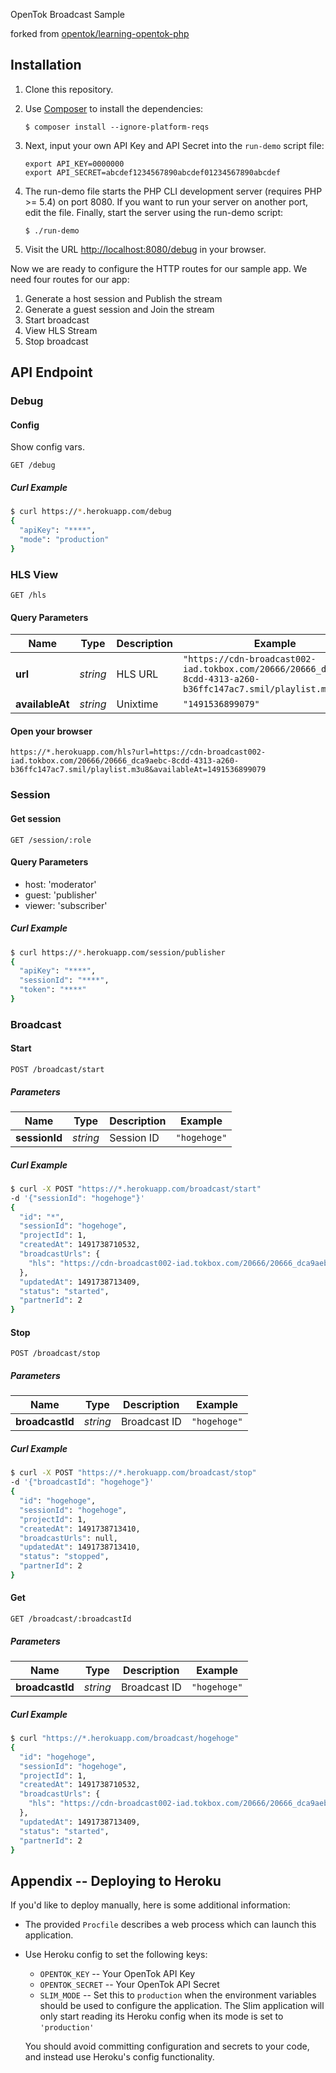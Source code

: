 OpenTok Broadcast Sample

forked from [opentok/learning-opentok-php](https://github.com/opentok/learning-opentok-php)

## Installation

1. Clone this repository.

2. Use [Composer](https://getcomposer.org/) to install the dependencies:

    `$ composer install --ignore-platform-reqs`

3. Next, input your own API Key and API Secret into the `run-demo` script file:

    ```
    export API_KEY=0000000
    export API_SECRET=abcdef1234567890abcdef01234567890abcdef
    ```

4. The run-demo file starts the PHP CLI development server (requires PHP >= 5.4) on port 8080. If
you want to run your server on another port, edit the file. Finally, start the server using the
run-demo script:

    `$ ./run-demo`

5. Visit the URL <http://localhost:8080/debug> in your browser.


Now we are ready to configure the HTTP routes for our sample app. We need four routes for our app:

1. Generate a host session and Publish the stream
2. Generate a guest session and Join the stream
3. Start broadcast
4. View HLS Stream
5. Stop broadcast

## API Endpoint

### Debug

#### Config

Show config vars.

```
GET /debug
```

##### Curl Example

```bash
$ curl https://*.herokuapp.com/debug
{
  "apiKey": "****",
  "mode": "production"
}
```

### HLS View

```
GET /hls
```

#### Query Parameters

| Name | Type | Description | Example |
| ------- | ------- | ------- | ------- |
| **url** | *string* | HLS URL | `"https://cdn-broadcast002-iad.tokbox.com/20666/20666_dca9aebc-8cdd-4313-a260-b36ffc147ac7.smil/playlist.m3u8"` |
| **availableAt** | *string* | Unixtime | `"1491536899079"` |

#### Open your browser

```
https://*.herokuapp.com/hls?url=https://cdn-broadcast002-iad.tokbox.com/20666/20666_dca9aebc-8cdd-4313-a260-b36ffc147ac7.smil/playlist.m3u8&availableAt=1491536899079
```

### Session

#### Get session

```
GET /session/:role
```

#### Query Parameters

- host: 'moderator'
- guest: 'publisher'
- viewer: 'subscriber'

##### Curl Example

```bash
$ curl https://*.herokuapp.com/session/publisher
{
  "apiKey": "****",
  "sessionId": "****",
  "token": "****"
}
```

### Broadcast

#### Start

```
POST /broadcast/start
```

##### Parameters

| Name | Type | Description | Example |
| ------- | ------- | ------- | ------- |
| **sessionId** | *string* | Session ID | `"hogehoge"` |

##### Curl Example

```bash
$ curl -X POST "https://*.herokuapp.com/broadcast/start"
-d '{"sessionId": "hogehoge"}'
{
  "id": "*",
  "sessionId": "hogehoge",
  "projectId": 1,
  "createdAt": 1491738710532,
  "broadcastUrls": {
    "hls": "https://cdn-broadcast002-iad.tokbox.com/20666/20666_dca9aebc-8cdd-4313-a260-b36ffc147ac7.smil/playlist.m3u8"
  },
  "updatedAt": 1491738713409,
  "status": "started",
  "partnerId": 2
}
```

#### Stop

```
POST /broadcast/stop
```

##### Parameters

| Name | Type | Description | Example |
| ------- | ------- | ------- | ------- |
| **broadcastId** | *string* | Broadcast ID | `"hogehoge"` |

##### Curl Example

```bash
$ curl -X POST "https://*.herokuapp.com/broadcast/stop"
-d '{"broadcastId": "hogehoge"}'
{
  "id": "hogehoge",
  "sessionId": "hogehoge",
  "projectId": 1,
  "createdAt": 1491738713410,
  "broadcastUrls": null,
  "updatedAt": 1491738713410,
  "status": "stopped",
  "partnerId": 2
}
```

#### Get

```
GET /broadcast/:broadcastId
```

##### Parameters

| Name | Type | Description | Example |
| ------- | ------- | ------- | ------- |
| **broadcastId** | *string* | Broadcast ID | `"hogehoge"` |

##### Curl Example

```bash
$ curl "https://*.herokuapp.com/broadcast/hogehoge"
{
  "id": "hogehoge",
  "sessionId": "hogehoge",
  "projectId": 1,
  "createdAt": 1491738710532,
  "broadcastUrls": {
    "hls": "https://cdn-broadcast002-iad.tokbox.com/20666/20666_dca9aebc-8cdd-4313-a260-b36ffc147ac7.smil/playlist.m3u8"
  },
  "updatedAt": 1491738713409,
  "status": "started",
  "partnerId": 2
}
```

## Appendix -- Deploying to Heroku

If you'd like to deploy manually, here is some additional information:

*  The provided `Procfile` describes a web process which can launch this application.

*  Use Heroku config to set the following keys:

   -  `OPENTOK_KEY` -- Your OpenTok API Key
   -  `OPENTOK_SECRET` -- Your OpenTok API Secret
   -  `SLIM_MODE` -- Set this to `production` when the environment variables should be used to
      configure the application. The Slim application will only start reading its Heroku config when
      its mode is set to `'production'`

   You should avoid committing configuration and secrets to your code, and instead use Heroku's
   config functionality.
